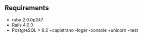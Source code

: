 Requirements
------------

  - ruby 2.0.0p247
  - Rails 4.0.0
  - PostgreSQL > 9.2
+capistrano
-loger
-console
+unicorn 
+test
